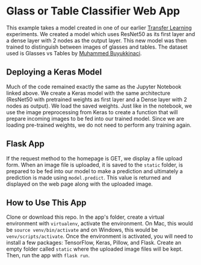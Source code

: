 # Glass or Table Classifier Web App
This example takes a model created in one of our earlier [Transfer Learning](https://github.com/am1tyadav/Computer-Vision-with-Convolutional-Neural-Networks/blob/master/02%20-%20Transfer%20Learning.ipynb) experiments. We created a model which uses ResNet50 as its first layer and a dense layer with 2 nodes as the output layer. This new model was then trained to distinguish between images of glasses and tables. The dataset used is Glasses vs Tables by [Muhammed Buyukkinaci](https://github.com/MuhammedBuyukkinaci).

## Deploying a Keras Model
Much of the code remained exactly the same as the Jupyter Notebook linked above. We create a Keras model with the same architecture (ResNet50 with pretrained weights as first layer and a Dense layer with 2 nodes as output). We load the saved weights. Just like in the notebook, we use the image preprocessing from Keras to create a function that will prepare incoming images to be fed into our trained model. Since we are loading pre-trained weights, we do not need to perform any training again.

## Flask App
If the request method to the homepage is GET, we display a file upload form. When an image file is uploaded, it is saved to the `static` folder, is prepared to be fed into our model to make a prediction and ultimately a prediction is made using `model.predict`. This value is returned and displayed on the web page along with the uploaded image.

## How to Use This App
Clone or download this repo. In the app's folder, create a virtual environment with `virtualenv`, activate the environment. On Mac, this would be `source venv/bin/activate` and on Windows, this would be `venv/scripts/activate`. Once the environment is activated, you will need to install a few packages: TensorFlow, Keras, Pillow, and Flask. Create an empty folder called `static` where the uploaded image files will be kept. Then, run the app with `flask run`.
